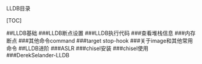 LLDB目录

[TOC]

##LLDB基础
###LLDB断点设置
###LLDB执行代码
###查看堆栈信息
###内存断点
###其他命令command
###target stop-hook
###关于image和其他常用命令
##LLDB进阶
###ASLR
###chisel安装
###chisel使用
###DerekSelander-LLDB